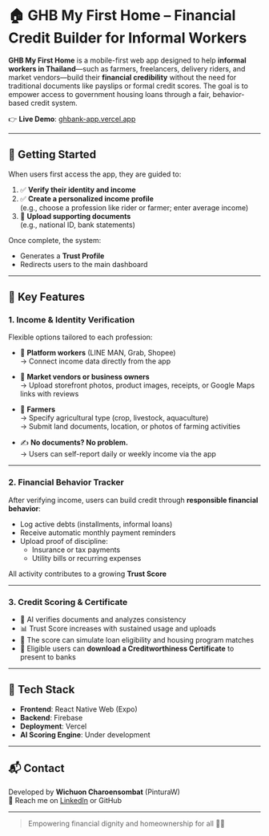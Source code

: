 # 🏠 GHB My First Home – Financial Credit Builder for Informal Workers

**GHB My First Home** is a mobile-first web app designed to help **informal workers in Thailand**—such as farmers, freelancers, delivery riders, and market vendors—build their **financial credibility** without the need for traditional documents like payslips or formal credit scores. The goal is to empower access to government housing loans through a fair, behavior-based credit system.

👉 **Live Demo**: [ghbank-app.vercel.app](https://ghbank-app.vercel.app)

---

## 🚀 Getting Started

When users first access the app, they are guided to:

1. ✅ **Verify their identity and income**
2. ✅ **Create a personalized income profile**  
   (e.g., choose a profession like rider or farmer; enter average income)
3. 📎 **Upload supporting documents**  
   (e.g., national ID, bank statements)

Once complete, the system:
- Generates a **Trust Profile**
- Redirects users to the main dashboard

---

## 🔑 Key Features

### 1. Income & Identity Verification

Flexible options tailored to each profession:

- 🔗 **Platform workers** (LINE MAN, Grab, Shopee)  
  → Connect income data directly from the app

- 🏪 **Market vendors or business owners**  
  → Upload storefront photos, product images, receipts, or Google Maps links with reviews

- 🌾 **Farmers**  
  → Specify agricultural type (crop, livestock, aquaculture)  
  → Submit land documents, location, or photos of farming activities

- ✍️ **No documents? No problem.**  
  → Users can self-report daily or weekly income via the app

---

### 2. Financial Behavior Tracker

After verifying income, users can build credit through **responsible financial behavior**:

- Log active debts (installments, informal loans)
- Receive automatic monthly payment reminders
- Upload proof of discipline:
  - Insurance or tax payments
  - Utility bills or recurring expenses

All activity contributes to a growing **Trust Score**

---

### 3. Credit Scoring & Certificate

- 🤖 AI verifies documents and analyzes consistency
- 📊 Trust Score increases with sustained usage and uploads
- 🏦 The score can simulate loan eligibility and housing program matches
- 📄 Eligible users can **download a Creditworthiness Certificate** to present to banks

---

## 🧠 Tech Stack

- **Frontend**: React Native Web (Expo)
- **Backend**: Firebase
- **Deployment**: Vercel
- **AI Scoring Engine**: Under development

---

## 📬 Contact  
Developed by **Wichuon Charoensombat** (PinturaW)  
📧 Reach me on [LinkedIn](https://www.linkedin.com/in/wichuon-charoensombat) or GitHub

---

> Empowering financial dignity and homeownership for all 🌱🏡
